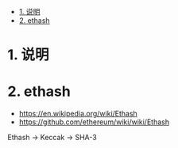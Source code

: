 <!-- TOC -->

- [1. 说明](#1-说明)
- [2. ethash](#2-ethash)

<!-- /TOC -->



<a id="markdown-1-说明" name="1-说明"></a>
# 1. 说明




<a id="markdown-2-ethash" name="2-ethash"></a>
# 2. ethash

* https://en.wikipedia.org/wiki/Ethash
* https://github.com/ethereum/wiki/wiki/Ethash 

Ethash -> Keccak -> SHA-3

